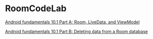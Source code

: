 # RoomCodeLab

[Android fundamentals 10.1 Part A: Room, LiveData, and ViewModel](https://developer.android.com/codelabs/android-training-livedata-viewmodel)

[Android fundamentals 10.1 Part B: Deleting data from a Room database](https://developer.android.com/codelabs/android-training-room-delete-data)

